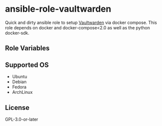 ansible-role-vaultwarden
===================
Quick and dirty ansible role to setup [Vaultwarden](https://github.com/dani-garcia/vaultwarden) via docker compose. This role depends on docker and docker-compose<2.0 as well as the python docker-sdk.


Role Variables
--------------



Supported OS
------------
- Ubuntu
- Debian
- Fedora
- ArchLinux


License
-------

GPL-3.0-or-later
